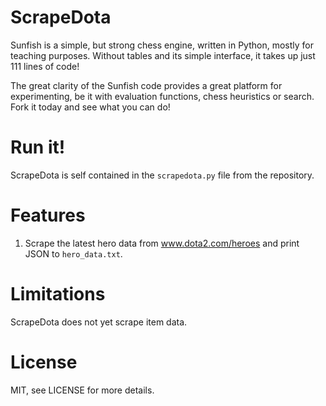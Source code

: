 ScrapeDota
=======
Sunfish is a simple, but strong chess engine, written in Python, mostly for teaching purposes. Without tables and its simple interface, it takes up just 111 lines of code!

The great clarity of the Sunfish code provides a great platform for experimenting, be it with evaluation functions, chess heuristics or search. Fork it today and see what you can do!

Run it!
=======
ScrapeDota is self contained in the `scrapedota.py` file from the repository.

Features
===========
1. Scrape the latest hero data from www.dota2.com/heroes and print JSON to `hero_data.txt`.

Limitations
===========
ScrapeDota does not yet scrape item data.

License
===========
MIT, see LICENSE for more details.
